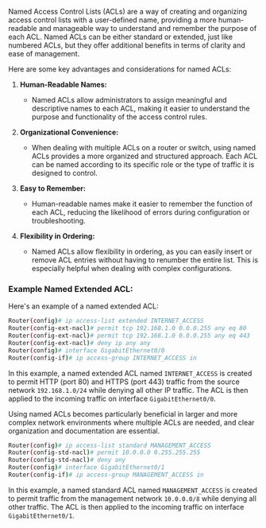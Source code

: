 Named Access Control Lists (ACLs) are a way of creating and organizing access control lists with a user-defined name, providing a more human-readable and manageable way to understand and remember the purpose of each ACL. Named ACLs can be either standard or extended, just like numbered ACLs, but they offer additional benefits in terms of clarity and ease of management.

Here are some key advantages and considerations for named ACLs:

1. **Human-Readable Names:**
   - Named ACLs allow administrators to assign meaningful and descriptive names to each ACL, making it easier to understand the purpose and functionality of the access control rules.

2. **Organizational Convenience:**
   - When dealing with multiple ACLs on a router or switch, using named ACLs provides a more organized and structured approach. Each ACL can be named according to its specific role or the type of traffic it is designed to control.

3. **Easy to Remember:**
   - Human-readable names make it easier to remember the function of each ACL, reducing the likelihood of errors during configuration or troubleshooting.

4. **Flexibility in Ordering:**
   - Named ACLs allow flexibility in ordering, as you can easily insert or remove ACL entries without having to renumber the entire list. This is especially helpful when dealing with complex configurations.

### Example Named Extended ACL:

Here's an example of a named extended ACL:

```bash
Router(config)# ip access-list extended INTERNET_ACCESS
Router(config-ext-nacl)# permit tcp 192.168.1.0 0.0.0.255 any eq 80
Router(config-ext-nacl)# permit tcp 192.168.1.0 0.0.0.255 any eq 443
Router(config-ext-nacl)# deny ip any any
Router(config)# interface GigabitEthernet0/0
Router(config-if)# ip access-group INTERNET_ACCESS in
```

In this example, a named extended ACL named `INTERNET_ACCESS` is created to permit HTTP (port 80) and HTTPS (port 443) traffic from the source network `192.168.1.0/24` while denying all other IP traffic. The ACL is then applied to the incoming traffic on interface `GigabitEthernet0/0`.

Using named ACLs becomes particularly beneficial in larger and more complex network environments where multiple ACLs are needed, and clear organization and documentation are essential.

```bash
Router(config)# ip access-list standard MANAGEMENT_ACCESS
Router(config-std-nacl)# permit 10.0.0.0 0.255.255.255
Router(config-std-nacl)# deny any
Router(config)# interface GigabitEthernet0/1
Router(config-if)# ip access-group MANAGEMENT_ACCESS in
```

In this example, a named standard ACL named `MANAGEMENT_ACCESS` is created to permit traffic from the management network `10.0.0.0/8` while denying all other traffic. The ACL is then applied to the incoming traffic on interface `GigabitEthernet0/1`.
